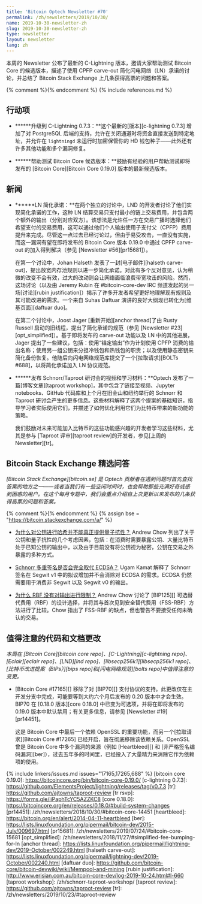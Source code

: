 ```yaml
---
title: 'Bitcoin Optech Newsletter #70'
permalink: /zh/newsletters/2019/10/30/
name: 2019-10-30-newsletter-zh
slug: 2019-10-30-newsletter-zh
type: newsletter
layout: newsletter
lang: zh
---
```

本周的 Newsletter 公布了最新的 C-Lightning 版本，邀请大家帮助测试 Bitcoin Core 的候选版本，描述了使用 CPFP carve-out 简化闪电网络（LN）承诺的讨论，并总结了 Bitcoin Stack Exchange 上几条获得高票的问题和答案。

{% comment %}<!-- include references.md below the fold but above any Jekyll/Liquid variables-->{% endcomment %}
{% include references.md %}

## 行动项

- **<!--upgrade-to-c-lightning-0-7-3-->****升级到 C-Lightning 0.7.3：**这个最新的[版本][c-lightning 0.7.3] 增加了对 PostgreSQL 后端的支持，允许在关闭通道时将资金直接发送到特定地址，并允许在 `lightningd` 未运行时加密保管你的 HD 钱包种子——此外还有许多其他功能和多个漏洞修复。

- **<!--help-test-bitcoin-core-release-candidate-->****帮助测试 Bitcoin Core 候选版本：**鼓励有经验的用户帮助测试即将发布的 [Bitcoin Core][Bitcoin Core 0.19.0] 版本的最新候选版本。

## 新闻

- **<!--ln-simplified-commitments-->****LN 简化承诺：**在两个独立的讨论中，LND 的开发者讨论了他们实现简化承诺的工作，这种 LN 结算交易只支付最小的链上交易费用，并包含两个额外的输出（分别对应双方）。该想法是允许任一方在交易广播时选择他们希望支付的交易费用，这可以通过他们个人输出使用子支付父（CPFP）费用提升来完成。尽管这一点过去已经讨论过，但由于易受攻击，一直没有实施，而这一漏洞有望在即将发布的 Bitcoin Core 版本 0.19.0 中通过 CPFP carve-out 的加入得到解决（参见 [Newsletter #56][pr15681]）。

  在第一个讨论中，Johan Halseth 发表了一封[电子邮件][halseth carve-out]，提出放宽内存池规则以进一步简化承诺。对此有多个反对意见，认为稍微的改变不会有效，过大的改动则会让网络面临浪费带宽攻击的风险。然而，这场讨论（以及由 Jeremy Rubin 在 #bitcoin-core-dev IRC 频道发起的另一场[讨论][rubin justification]）揭示了许多开发者希望更好地理解现有规则及其可能改进的需求。一个来自 Suhas Daftuar 演讲的良好大纲现已转化为[维基页面][daftuar duo]。

  在第二个讨论中，Joost Jager [重新开始][anchor thread]了由 Rusty Russell 启动的旧线程，提出了简化承诺的规范（参见 [Newsletter #23][opt_simplified]）。基于即将发布的 carve-out 功能以及 LN 中的其他进展，Jager 提出了一些建议，包括：使用“锚定输出”作为计划使用 CPFP 消费的输出名称；使用另一组公钥来分担冷钱包和热钱包的职责；以及使用静态密钥来简化备份恢复。他随后向闪电网络规范库提交了一个[拉取请求][BOLTs #688]，以将简化承诺加入 LN 协议规范。

- **<!--publication-of-videos-and-study-material-from-schnorr-taproot-workshop-->****发布 Schnorr/Taproot 研讨会的视频和学习材料：**Optech 发布了一篇[博客文章][taproot workshop]，其中包含了链接至视频、Jupyter notebooks、GitHub 代码库和上个月在旧金山和纽约举行的 Schnorr 和 Taproot 研讨会产生的更多信息。这些材料解释了这两个提案的基础知识，指导学习者实际使用它们，并描述了如何优化利用它们为比特币带来的新功能的策略。

  我们鼓励对未来可能加入比特币的这些功能感兴趣的开发者学习这些材料，尤其是参与 [Taproot 评审][taproot review]的开发者，参见[上周的 Newsletter][tr]。

## Bitcoin Stack Exchange 精选问答

*[Bitcoin Stack Exchange][bitcoin.se] 是 Optech 贡献者在遇到问题时首先查找答案的地方之一——或者当我们有一些空闲时间时，也会帮助那些充满好奇或感到困惑的用户。在这个每月专题中，我们会重点介绍自上次更新以来发布的几条获得高票的问题和答案。*

{% comment %}<!-- https://bitcoin.stackexchange.com/search?tab=votes&q=created%3a1m..%20is%3aanswer -->{% endcomment %}
{% assign bse = "https://bitcoin.stackexchange.com/a/" %}

- **<!--why-does-hashing-public-keys-not-actually-provide-any-quantum-resistance-->**[为什么对公钥进行哈希并不能真正提供量子抗性？]({{bse}}91049)
  Andrew Chow 列出了关于公钥和量子抗性的几个考虑因素，包括：在消费时需要暴露公钥、大量比特币处于已知公钥的输出中，以及由于目前没有将公钥视为秘密，公钥在交易之外暴露的多种方式。

- **<!--will-schnorr-multi-signatures-completely-replace-ecdsa-->**[Schnorr 多重签名是否会完全取代 ECDSA？]({{bse}}90855)
  Ugam Kamat 解释了 Schnorr 签名在 Segwit v1 中的拟议增加并不会消除对 ECDSA 的需求。ECDSA 仍然需要用于消费非 Segwit 以及 Segwit v0 的输出。

- **<!--why-doesn-t-rbf-include-restrictions-on-the-outputs-->**[为什么 RBF 没有对输出进行限制？]({{bse}}90858)
  Andrew Chow 讨论了 [BIP125][] 可选替代费用（RBF）的设计选择，并将其与首次见到安全替代费用（FSS-RBF）方法进行了比较。Chow 指出了 FSS-RBF 的缺点，但也警告不要接受任何未确认的交易。

## 值得注意的代码和文档更改

*本周在 [Bitcoin Core][bitcoin core repo]、[C-Lightning][c-lightning repo]、[Eclair][eclair repo]、[LND][lnd repo]、[libsecp256k1][libsecp256k1 repo]、[比特币改进提案（BIPs）][bips repo]和[闪电网络规范][bolts repo]中值得注意的变更。*

- [Bitcoin Core #17165][] 移除了对 [BIP70][] 支付协议的支持。此更改仅在主开发分支中完成，可能要等到大约六个月后发布的 0.20 版本中才会生效。BIP70 在 [0.18.0 版本][core 0.18.0] 中已变为可选项，并将在即将发布的 0.19.0 版本中默认禁用；有关更多信息，请参见 [Newsletter #19][pr14451]。

  这是 Bitcoin Core 中最后一个依赖 OpenSSL 的重要功能，而另一个[拉取请求][Bitcoin Core #17265] 已经开启，旨在彻底移除该依赖关系。OpenSSL 曾是 Bitcoin Core 中多个漏洞的来源（例如 [Heartbleed][] 和 [非严格签名编码漏洞][ber]），过去五年多的时间里，已经投入了大量精力来消除它作为依赖项的使用。


{% include linkers/issues.md issues="17165,17265,688" %}
[bitcoin core 0.19.0]: https://bitcoincore.org/bin/bitcoin-core-0.19.0/
[c-lightning 0.7.3]: https://github.com/ElementsProject/lightning/releases/tag/v0.7.3
[tr]: https://github.com/ajtowns/taproot-review
[tr rsvp]: https://forms.gle/iiPaphTcYC5AZZKC8
[core 0.18.0]: https://bitcoincore.org/en/releases/0.18.0/#build-system-changes
[pr14451]: /zh/newsletters/2018/10/30/#bitcoin-core-14451
[heartbleed]: https://bitcoin.org/en/alert/2014-04-11-heartbleed
[ber]: https://lists.linuxfoundation.org/pipermail/bitcoin-dev/2015-July/009697.html
[pr15681]: /zh/newsletters/2019/07/24/#bitcoin-core-15681
[opt_simplified]: /zh/newsletters/2018/11/27/#simplified-fee-bumping-for-ln
[anchor thread]: https://lists.linuxfoundation.org/pipermail/lightning-dev/2019-October/002249.html
[halseth carve-out]: https://lists.linuxfoundation.org/pipermail/lightning-dev/2019-October/002240.html
[daftuar duo]: https://github.com/bitcoin-core/bitcoin-devwiki/wiki/Mempool-and-mining
[rubin justification]: http://www.erisian.com.au/bitcoin-core-dev/log-2019-10-24.html#l-660
[taproot workshop]: /zh/schnorr-taproot-workshop/
[taproot review]: https://github.com/ajtowns/taproot-review
[tr]: /zh/newsletters/2019/10/23/#taproot-review
